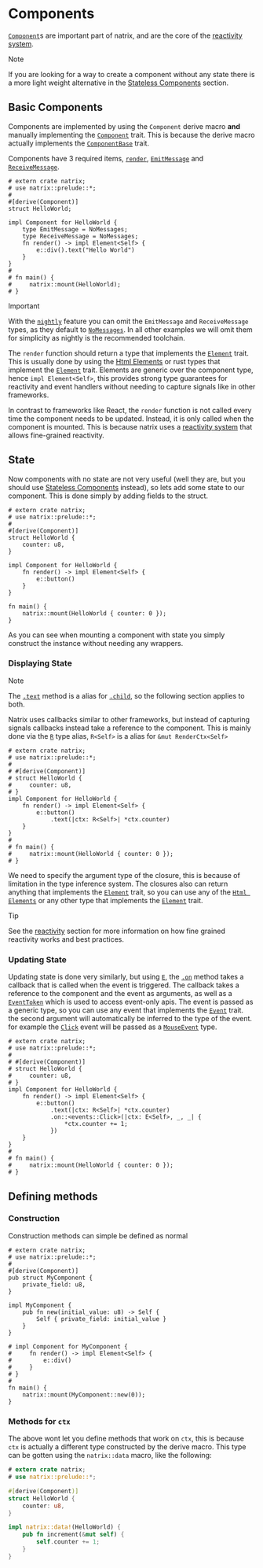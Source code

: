 # Components

[`Component`](reactivity::component::Component)s are important part of natrix, and are the core of the [reactivity system](reactivity.md).

> [!NOTE]
> If you are looking for a way to create a component without any state there is a more light weight alternative in the [Stateless Components](reactivity::stateless-components.md) section.

## Basic Components

Components are implemented by using the `Component` derive macro **and** manually implementing the [`Component`](reactivity::component::Component) trait. This is because the derive macro actually implements the [`ComponentBase`](reactivity::component::ComponentBase) trait.

Components have 3 required items, [`render`](reactivity::component::Component::render), [`EmitMessage`](reactivity::component::Component::EmitMessage) and [`ReceiveMessage`](reactivity::component::Component::ReceiveMessage).

```rust,no_run
# extern crate natrix;
# use natrix::prelude::*;
#
#[derive(Component)]
struct HelloWorld;

impl Component for HelloWorld {
    type EmitMessage = NoMessages;
    type ReceiveMessage = NoMessages;
    fn render() -> impl Element<Self> {
        e::div().text("Hello World")
    }
}
#
# fn main() {
#     natrix::mount(HelloWorld);
# }
```

> [!IMPORTANT]
> With the [`nightly`](features.md#nightly) feature you can omit the `EmitMessage` and `ReceiveMessage` types, as they default to [`NoMessages`](reactivity::component::NoMessages). In all other examples we will omit them for simplicity as nightly is the recommended toolchain.

The `render` function should return a type that implements the [`Element`](dom::element::Element) trait. This is usually done by using the [Html Elements](html.md) or rust types that implement the [`Element`](dom::element::Element) trait. Elements are generic over the component type, hence `impl Element<Self>`, this provides strong type guarantees for reactivity and event handlers without needing to capture signals like in other frameworks.

In contrast to frameworks like React, the `render` function is not called every time the component needs to be updated. Instead, it is only called when the component is mounted. This is because natrix uses a [reactivity system](reactivity.md) that allows fine-grained reactivity.

## State

Now components with no state are not very useful (well they are, but you should use [Stateless Components](reactivity::stateless-components.md) instead), so lets add some state to our component. This is done simply by adding fields to the struct.

```rust,no_run
# extern crate natrix;
# use natrix::prelude::*;
#
#[derive(Component)]
struct HelloWorld {
    counter: u8,
}

impl Component for HelloWorld {
    fn render() -> impl Element<Self> {
        e::button()
    }
}

fn main() {
    natrix::mount(HelloWorld { counter: 0 });
}
```

As you can see when mounting a component with state you simply construct the instance without needing any wrappers.

### Displaying State

> [!NOTE]
> The [`.text`](dom::html_elements::HtmlElement::text) method is a alias for [`.child`](dom::html_elements::HtmlElement::child), so the following section applies to both.

Natrix uses callbacks similar to other frameworks, but instead of capturing signals callbacks instead take a reference to the component. This is mainly done via the [`R`](reactivity::state::R) type alias, `R<Self>` is a alias for `&mut RenderCtx<Self>`

```rust,no_run
# extern crate natrix;
# use natrix::prelude::*;
#
# #[derive(Component)]
# struct HelloWorld {
#     counter: u8,
# }
impl Component for HelloWorld {
    fn render() -> impl Element<Self> {
        e::button()
            .text(|ctx: R<Self>| *ctx.counter)
    }
}
#
# fn main() {
#     natrix::mount(HelloWorld { counter: 0 });
# }
```

We need to specify the argument type of the closure, this is because of limitation in the type inference system. The closures also can return anything that implements the [`Element`](dom::element::Element) trait, so you can use any of the [`Html Elements`](html.md) or any other type that implements the [`Element`](dom::element::Element) trait.

> [!TIP]
> See the [reactivity](reactivity.md) section for more information on how fine grained reactivity works and best practices.

### Updating State

Updating state is done very similarly, but using [`E`](reactivity::state::E), the [`.on`](dom::html_elements::HtmlElement::on) method takes a callback that is called when the event is triggered. The callback takes a reference to the component and the event as arguments, as well as a [`EventToken`](reactivity::state::EventToken) which is used to access event-only apis. The event is passed as a generic type, so you can use any event that implements the [`Event`](events::Event) trait. the second argument will automatically be inferred to the type of the event. for example the [`Click`](events::Click) event will be passed as a [`MouseEvent`](web_sys::MouseEvent) type.

```rust,no_run
# extern crate natrix;
# use natrix::prelude::*;
#
# #[derive(Component)]
# struct HelloWorld {
#     counter: u8,
# }
impl Component for HelloWorld {
    fn render() -> impl Element<Self> {
        e::button()
            .text(|ctx: R<Self>| *ctx.counter)
            .on::<events::Click>(|ctx: E<Self>, _, _| {
                *ctx.counter += 1;
            })
    }
}
#
# fn main() {
#     natrix::mount(HelloWorld { counter: 0 });
# }
```

## Defining methods

### Construction

Construction methods can simple be defined as normal

```rust,no_run
# extern crate natrix;
# use natrix::prelude::*;
#
#[derive(Component)]
pub struct MyComponent {
    private_field: u8,
}

impl MyComponent {
    pub fn new(initial_value: u8) -> Self {
        Self { private_field: initial_value }
    }
}

# impl Component for MyComponent {
#     fn render() -> impl Element<Self> {
#         e::div()
#     }
# }
#
fn main() {
    natrix::mount(MyComponent::new(0));
}
```

### Methods for `ctx`

The above wont let you define methods that work on `ctx`, this is because `ctx` is actually a different type constructed by the derive macro.
This type can be gotten using the `natrix::data` macro, like the following:
```rust
# extern crate natrix;
# use natrix::prelude::*;

#[derive(Component)]
struct HelloWorld {
    counter: u8,
}

impl natrix::data!(HelloWorld) {
    pub fn increment(&mut self) {
        self.counter += 1;
    }
}
```
